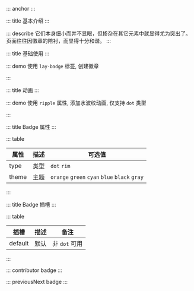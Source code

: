 ::: anchor
:::

::: title 基本介绍
:::

::: describe 它们本身细小而并不显眼，但掺杂在其它元素中就显得尤为突出了。页面往往因徽章的陪衬，而显得十分和谐。
:::

::: title 基础使用
:::

::: demo 使用 `lay-badge` 标签, 创建徽章

<template>
    <lay-badge type="dot"></lay-badge>&nbsp;
    <lay-badge type="dot" theme="orange"></lay-badge>&nbsp;
    <lay-badge type="dot" theme="green"></lay-badge>&nbsp;
    <lay-badge type="dot" theme="cyan"></lay-badge>&nbsp;
    <lay-badge type="dot" theme="blue"></lay-badge>&nbsp;
    <lay-badge type="dot" theme="black"></lay-badge>&nbsp;
    <lay-badge type="dot" theme="gray"></lay-badge>&nbsp;
    <lay-badge >赤</lay-badge>&nbsp;
    <lay-badge theme="orange">橙</lay-badge>&nbsp;
    <lay-badge theme="green">绿</lay-badge>&nbsp;
    <lay-badge theme="cyan">青</lay-badge>&nbsp;
    <lay-badge theme="blue">蓝</lay-badge>&nbsp;
    <lay-badge theme="black">黑</lay-badge>&nbsp;
    <lay-badge theme="gray">灰</lay-badge>&nbsp;
    <lay-badge type="rim">6</lay-badge>&nbsp;
    <lay-badge type="rim">Hot</lay-badge>&nbsp;
</template>

<script>
import { ref } from 'vue'

export default {
  setup() {

    return {
    }
  }
}
</script>

:::

::: title 动画
:::

::: demo 使用 `ripple` 属性, 添加水波纹动画, 仅支持 `dot` 类型
<template>
    <lay-badge type="dot" ripple></lay-badge>&nbsp;
    <lay-badge type="dot" theme="orange" ripple></lay-badge>&nbsp;
    <lay-badge type="dot" theme="green" ripple></lay-badge>&nbsp;
    <lay-badge type="dot" theme="cyan" ripple></lay-badge>&nbsp;
    <lay-badge type="dot" theme="blue" ripple></lay-badge>&nbsp;
    <lay-badge type="dot" theme="black" ripple></lay-badge>&nbsp;
    <lay-badge type="dot" color="blue" ripple></lay-badge>&nbsp;
</template>

<script>
</script>
:::


::: title Badge 属性
:::

::: table

| 属性  | 描述   | 可选值                                       |
| ----- | ---- | --------------------------------------------- |
| type  | 类型 | `dot` `rim`                                   |
| theme | 主题 | `orange` `green` `cyan` `blue` `black` `gray` |

:::

::: title Badge 插槽
:::

::: table

|  插槽  | 描述  |  备注                                              |
| ----- | ---- | --------------------------------------------- |
| default  | 默认 |  非 `dot` 可用                                   |

:::

::: contributor badge
:::

::: previousNext badge
:::